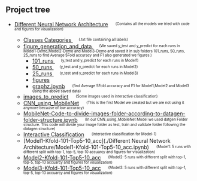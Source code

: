 
## Project tree
* [Different Neural Network Architecture](./Different%20Neural%20Network%20Architecture) &nbsp;&nbsp;&nbsp; <sup><sub> (Contains all the models we tried with code and figures for visualization) </sup></sub>
	
   * [Classes Categories ](https://github.com/CSCI4850/S20-team8-project/tree/master/Different%20Neural%20Network%20Architecture/Classes%20Categories) &nbsp;&nbsp;&nbsp; <sup><sub> (.txt file containing all labels) </sup></sub>	
   * [figure_generation_and_data ](https://github.com/CSCI4850/S20-team8-project/tree/master/Different%20Neural%20Network%20Architecture/figure_generation_and_data) &nbsp;&nbsp;&nbsp; <sup><sub> (We saved y_test and y_predict for each runs in Model1-Demo,Model2-Demo and Model3-Demo and saved it in sub folders 101_runs, 50_runs, 25_runs to find Average 5Fold accuracy and F1 also generated we figures )</sup></sub>
		* [101_runs ](https://github.com/CSCI4850/S20-team8-project/tree/master/Different%20Neural%20Network%20Architecture/figure_generation_and_data/101_runs) &nbsp;&nbsp;&nbsp; <sup><sub> (y_test and y_predict for each runs in Model1)</sup></sub>
		* [50_runs ](https://github.com/CSCI4850/S20-team8-project/tree/master/Different%20Neural%20Network%20Architecture/figure_generation_and_data/50_runs) &nbsp;&nbsp;&nbsp; <sup><sub> (y_test and y_predict for each runs in Model2)</sup></sub>
		* [25_runs ](https://github.com/CSCI4850/S20-team8-project/tree/master/Different%20Neural%20Network%20Architecture/figure_generation_and_data/25_runs) &nbsp;&nbsp;&nbsp; <sup><sub> (y_test and y_predict for each runs in Model3)</sup></sub>
		* [figures](https://github.com/CSCI4850/S20-team8-project/tree/master/Different%20Neural%20Network%20Architecture/figure_generation_and_data/figures) 
		* [graphz.ipynb](https://github.com/CSCI4850/S20-team8-project/tree/master/Different%20Neural%20Network%20Architecture/figure_generation_and_data/graphz.ipynb) &nbsp;&nbsp;&nbsp; <sup><sub> (find Average 5Fold accuracy and F1 for Model1,Model2 and Model3 using the above saved data)</sup></sub>
   * [images_to_predict](https://github.com/CSCI4850/S20-team8-project/tree/master/Different%20Neural%20Network%20Architecture/images_to_predict) &nbsp;&nbsp;&nbsp; <sup><sub> (Some images used in interactive classification) </sup></sub>
   * [CNN_using_MobileNet](https://github.com/CSCI4850/S20-team8-project/blob/master/Different%20Neural%20Network%20Architecture/CNN%20using%20MobileNet%20.ipynb)  &nbsp;&nbsp;&nbsp; <sup><sub> (This is the first Model we created but we are not using it anymore because of low accuracy) </sup></sub>
   * [MobileNet-Code-to-divide-images-folder-according-to-datagen-folder-structure.ipynb](https://github.com/CSCI4850/S20-team8-project/blob/master/Different%20Neural%20Network%20Architecture/MobileNet-Code-to-divide-images-folder-according-to-datagen-folder-structure.ipynb)  &nbsp;&nbsp;&nbsp; <sup><sub> (In our CNN_using_MobileNet Model we used datgen Folder structure. This code will divide your image folder as test, train and validate folder following the datagen structure) </sup></sub>
   * [Interactive Classification](https://github.com/CSCI4850/S20-team8-project/tree/master/Different%20Neural%20Network%20Architecture/images_to_predict) &nbsp;&nbsp;&nbsp; <sup><sub> (interactive classification for Model-1) </sup></sub>
   * [Model1-Kfold-101-Top5-10_acc](./Different Neural Network Architecture/Model1-Kfold-101-Top5-10_acc.ipynb)  &nbsp;&nbsp;&nbsp; <sup><sub> (Model1: 5 runs with different split with top-1, top-5, top-10 accuarcy and figures for visualization) </sup></sub>
   * [Model2-Kfold-101-Top5-10_acc](https://github.com/CSCI4850/S20-team8-project/tree/master/Different%20Neural%20Network%20Architecture/Model2-Demo.ipynb)  &nbsp;&nbsp;&nbsp; <sup><sub> (Model2: 5 runs with different split with top-1, top-5, top-10 accuarcy and figures for visualization) </sup></sub>
   * [Model3-Kfold-101-Top5-10_acc](https://github.com/CSCI4850/S20-team8-project/tree/master/Different%20Neural%20Network%20Architecture/Model3-Demo.ipynb)  &nbsp;&nbsp;&nbsp; <sup><sub> (Model3: 5 runs with different split with top-1, top-5, top-10 accuarcy and figures for visualization) </sup></sub>
  


